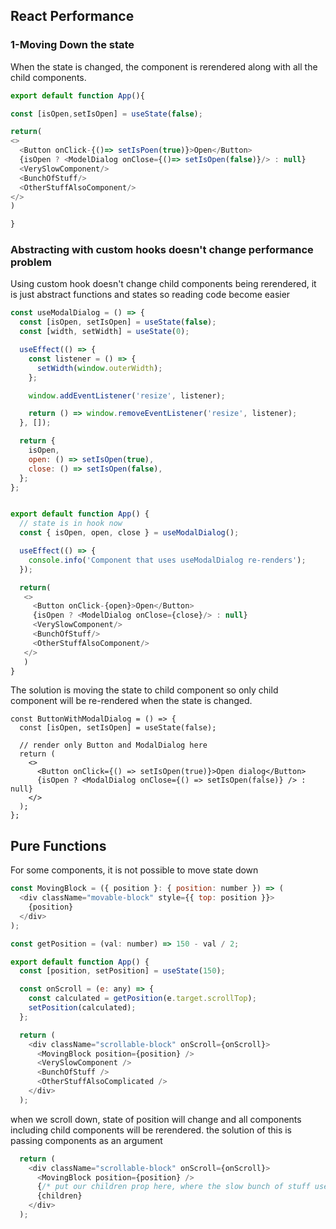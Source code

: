 ## React Performance

### 1-Moving Down the state

When the state is changed, the component is rerendered along with all the child components.

```javascript
export default function App(){

const [isOpen,setIsOpen] = useState(false);

return(
<>
  <Button onClick-{()=> setIsPoen(true)}>Open</Button>
  {isOpen ? <ModelDialog onClose={()=> setIsOpen(false)}/> : null}
  <VerySlowComponent/>
  <BunchOfStuff/>
  <OtherStuffAlsoComponent/>
</>
)

}
```
### Abstracting with custom hooks doesn't change performance problem

Using custom hook doesn't change child components being rerendered, it is just abstract functions and states so reading code become easier

```javascript
const useModalDialog = () => {
  const [isOpen, setIsOpen] = useState(false);
  const [width, setWidth] = useState(0);

  useEffect(() => {
    const listener = () => {
      setWidth(window.outerWidth);
    };

    window.addEventListener('resize', listener);

    return () => window.removeEventListener('resize', listener);
  }, []);

  return {
    isOpen,
    open: () => setIsOpen(true),
    close: () => setIsOpen(false),
  };
};


export default function App() {
  // state is in hook now
  const { isOpen, open, close } = useModalDialog();

  useEffect(() => {
    console.info('Component that uses useModalDialog re-renders');
  });

  return(
   <>
     <Button onClick-{open}>Open</Button>
     {isOpen ? <ModelDialog onClose={close}/> : null}
     <VerySlowComponent/>
     <BunchOfStuff/>
     <OtherStuffAlsoComponent/>
   </>
   )
}
```
The solution is moving the state to child component so only child component will be re-rendered when the state is changed.

```
const ButtonWithModalDialog = () => {
  const [isOpen, setIsOpen] = useState(false);

  // render only Button and ModalDialog here
  return (
    <>
      <Button onClick={() => setIsOpen(true)}>Open dialog</Button>
      {isOpen ? <ModalDialog onClose={() => setIsOpen(false)} /> : null}
    </>
  );
};
```
## Pure Functions

For some components, it is not possible to move state down

```javascript
const MovingBlock = ({ position }: { position: number }) => (
  <div className="movable-block" style={{ top: position }}>
    {position}
  </div>
);

const getPosition = (val: number) => 150 - val / 2;

export default function App() {
  const [position, setPosition] = useState(150);

  const onScroll = (e: any) => {
    const calculated = getPosition(e.target.scrollTop);
    setPosition(calculated);
  };

  return (
    <div className="scrollable-block" onScroll={onScroll}>
      <MovingBlock position={position} />
      <VerySlowComponent />
      <BunchOfStuff />
      <OtherStuffAlsoComplicated />
    </div>
  );
```
when we scroll down, state of position will change and all components including child components will be rerendered. the solution of this is passing components as an argument 

```javascript
  return (
    <div className="scrollable-block" onScroll={onScroll}>
      <MovingBlock position={position} />
      {/* put our children prop here, where the slow bunch of stuff used to be */}
      {children}
    </div>
  );
```
